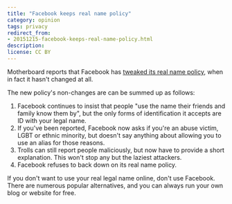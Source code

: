 ```yaml
---
title: "Facebook keeps real name policy"
category: opinion
tags: privacy
redirect_from:
- 20151215-facebook-keeps-real-name-policy.html
description: 
license: CC BY
---
```


Motherboard reports that Facebook has [tweaked its real name
policy](http://motherboard.vice.com/read/facebook-has-changed-its-controversial-real-name-policy),
when in fact it hasn't changed at all.

The new policy's non-changes are can be summed up as follows:

1. Facebook continues to insist that people "use the name their friends and
family know them by", but the only forms of identification it accepts are ID
with your legal name.
2. If you've been reported, Facebook now asks if you're an abuse victim, LGBT or
ethnic minority, but doesn't say anything about allowing you to use an alias for
those reasons.
3. Trolls can still report people maliciously, but now have to provide a short
explanation. This won't stop any but the laziest attackers.
4. Facebook refuses to back down on its real name policy.

If you don't want to use your real legal name online, don't use Facebook. There
are numerous popular alternatives, and you can always run your own blog or
website for free.
